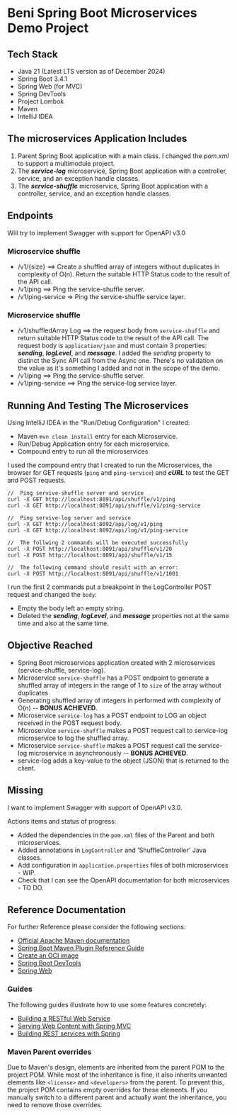 # Beni Spring Boot Microservices Demo Project
## Tech Stack

- Java 21 (Latest LTS version as of December 2024)
- Spring Boot 3.4.1
- Spring Web (for MVC)
- Spring DevTools
- Project Lombok
- Maven
- IntelliJ IDEA

## The microservices Application Includes
1. Parent Spring Boot application with a main class. I changed the _pom.xml_ to support a multimodule project.
2. The ***service-log*** microservice, Spring Boot application with a controller, service, and an exception handle classes.
3. The ***service-shuffle*** microservice, Spring Boot application with a controller, service, and an exception handle classes.

## Endpoints
Will try to implement Swagger with support for OpenAPI v3.0

### Microservice shuffle
- /v1/{size} ==> Create a shuffled array of integers without duplicates in complexity of O(n). Return the suitable HTTP Status code to the result of the API call.
- /v1/ping ==> Ping the service-shuffle server.
- /v1/ping-service => Ping the service-shuffle service layer.

### Microservice shuffle
- /v1/shuffledArray Log ==> the request body from `service-shuffle` and return suitable HTTP Status code to the result of the API call. The request body is `application/json` and must contain 3 properties: ***sending***, ***logLevel***, and ***message***. I added the _sending_ property to distinct the Sync API call from the Async one. There's no validation on the value as it's something I added and not in the scope of the demo.
- /v1/ping ==> Ping the service-shuffle server.
- /v1/ping-service ==> Ping the service-log service layer. 

## Running And Testing The Microservices
Using IntelliJ IDEA in the "Run/Debug Configuration" I created:
- Maven `mvn clean install` entry for each Microservice.
- Run/Debug Application entry for each microservice.
- Compound entry to run all the microservices

I used the compound entry that I created to run the Microservices, 
the browser for GET requests (`ping` and `ping-service`) and ***cURL*** 
to test the GET and POST requests.

    //  Ping servive-shuffle server and service
    curl -X GET http://localhost:8091/api/shuffle/v1/ping
    curl -X GET http://localhost:8091/api/shuffle/v1/ping-service
    
    //  Ping servive-log server and service
    curl -X GET http://localhost:8092/api/log/v1/ping
    curl -X GET http://localhost:8092/api/log/v1/ping-service

    //  The follwing 2 commands will be executed successfully
    curl -X POST http://localhost:8091/api/shuffle/v1/20
    curl -X POST http://localhost:8091/api/shuffle/v1/15

    //  The following command should result with an error:
    curl -X POST http://localhost:8091/api/shuffle/v1/1001  

I run the first 2 commands put a breakpoint in the LogController POST
request and changed the `body`:
- Empty the body left an empty string.
- Deleted the ***sending***, ***logLevel***, and ***message*** properties not at the same time and also at the same time.   

## Objective Reached
- Spring Boot microservices application created with 2 microservices (service-shuffle, service-log).
- Microservice `service-shuffle` has a POST endpoint to generate a shuffled array of integers in the range of 1 to `size` of the array without duplicates
- Generating shuffled array of integers in performed with complexity of O(n) -- **BONUS ACHIEVED**.
- Microservice `service-log` has a POST endpoint to LOG an object received in the POST request body.
- Microservice `service-shuffle` makes a POST request call to service-log microservice to log the shuffled array.
- Microservice `service-shuffle` makes a POST request call the service-log microservice in asynchronously -- **BONUS ACHIEVED**.
- service-log adds a key-value to the object (JSON) that is returned to the client.

## Missing
I want to implement Swagger with support of OpenAPI v3.0.

Actions items and status of progress:
- Added the dependencies in the `pom.xml` files of the Parent and both microservices.
- Added annotations in `LogController` and 'ShuffleController' Java classes.
- Add configuration in `application.properties` files of both microservices - WIP.
- Check that I can see the OpenAPI documentation for both microservices - TO DO.

## Reference Documentation
For further Reference please consider the following sections:

* [Official Apache Maven documentation](https://maven.apache.org/guides/index.html)
* [Spring Boot Maven Plugin Reference Guide](https://docs.spring.io/spring-boot/3.4.1/maven-plugin)
* [Create an OCI image](https://docs.spring.io/spring-boot/3.4.1/maven-plugin/build-image.html)
* [Spring Boot DevTools](https://docs.spring.io/spring-boot/3.4.1/reference/using/devtools.html)
* [Spring Web](https://docs.spring.io/spring-boot/3.4.1/reference/web/servlet.html)

### Guides

The following guides illustrate how to use some features concretely:

* [Building a RESTful Web Service](https://spring.io/guides/gs/rest-service/)
* [Serving Web Content with Spring MVC](https://spring.io/guides/gs/serving-web-content/)
* [Building REST services with Spring](https://spring.io/guides/tutorials/rest/)

### Maven Parent overrides

Due to Maven's design, elements are inherited from the parent POM to the project POM.
While most of the inheritance is fine, it also inherits unwanted elements like `<license>` and `<developers>` from the
parent.
To prevent this, the project POM contains empty overrides for these elements.
If you manually switch to a different parent and actually want the inheritance, you need to remove those overrides.

